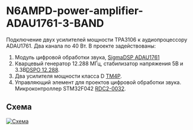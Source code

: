 # N6AMPD-power-amplifier-ADAU1761-3-BAND
Подключение двух усилителей мощности TPA3106 к аудиопроцессору ADAU1761. Два канала по 40 Вт. В проекте задействованы:
1. Модуль цифровой обработки звука, <a class="link" href="https://www.chipdip.ru/product/sigmadsp-adau1761">SigmaDSP ADAU1761</a>
2. Кварцевый генератор 12.288 МГц, стабилизатор напряжения 5В и 3.3В<a class="link" href="https://www.chipdip.ru/product/rdc2-0032">DSPO 12.288</a>. 
3. Два усилителя мощности класса D <a class="link" href="https://www.chipdip.ru/product/rdc2-0050">TM4P</a>.
4. Управляющий элемент для проектов цифровой обработки звука. Микроконтроллер STM32F042 <a class="link" href="https://www.chipdip.ru/product/rdc2-0032">RDC2-0032</a>.

<h2>Схема</h2>

<p><a class="galery" href="https://static.chipdip.ru/lib/504/DOC004504793.jpg"><img alt="Схема" src="https://static.chipdip.ru/lib/504/DOC004504795.jpg" /></a></p>
